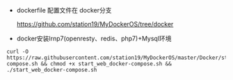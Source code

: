 - dockerfile 配置文件在 docker分支

    https://github.com/station19/MyDockerOS/tree/docker


- docker安装lrnp7(openresty、redis、php7)+Mysql环境
```shell
curl -O https://raw.githubusercontent.com/station19/MyDockerOS/master/Docker/start_web_docker-compose.sh && chmod +x start_web_docker-compose.sh && ./start_web_docker-compose.sh
```
